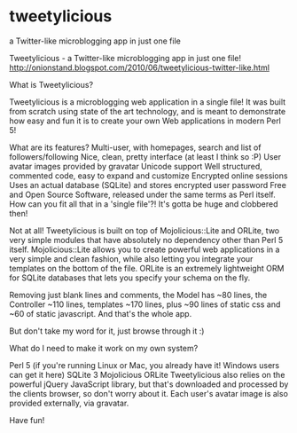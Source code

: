 tweetylicious
=============

a Twitter-like microblogging app in just one file

Tweetylicious - a Twitter-like microblogging app in just one file!
http://onionstand.blogspot.com/2010/06/tweetylicious-twitter-like.html

What is Tweetylicious?

Tweetylicious is a microblogging web application in a single file! It was built from scratch using state of the art technology, and is meant to demonstrate how easy and fun it is to create your own Web applications in modern Perl 5!

What are its features?
Multi-user, with homepages, search and list of followers/following
Nice, clean, pretty interface (at least I think so :P)
User avatar images provided by gravatar
Unicode support
Well structured, commented code, easy to expand and customize
Encrypted online sessions
Uses an actual database (SQLite) and stores encrypted user password
Free and Open Source Software, released under the same terms as Perl itself.
How can you fit all that in a 'single file'?! It's gotta be huge and clobbered then!

Not at all! Tweetylicious is built on top of Mojolicious::Lite and ORLite, two very simple modules that have absolutely no dependency other than Perl 5 itself. Mojolicious::Lite allows you to create powerful web applications in a very simple and clean fashion, while also letting you integrate your templates on the bottom of the file. ORLite is an extremely lightweight ORM for SQLite databases that lets you specify your schema on the fly.

Removing just blank lines and comments, the Model has ~80 lines, the Controller ~110 lines, templates ~170 lines, plus ~90 lines of static css and ~60 of static javascript. And that's the whole app.

But don't take my word for it, just browse through it :)

What do I need to make it work on my own system?

Perl 5 (if you're running Linux or Mac, you already have it! Windows users can get it here)
SQLite 3
Mojolicious
ORLite
Tweetylicious also relies on the powerful jQuery JavaScript library, but that's downloaded and processed by the clients browser, so don't worry about it. Each user's avatar image is also provided externally, via gravatar.

Have fun!
